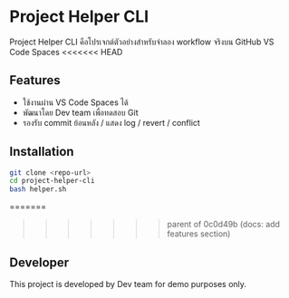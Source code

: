 # Project Helper CLI

Project Helper CLI คือโปรเจกต์ตัวอย่างสำหรับจำลอง workflow จริงบน GitHub VS Code Spaces
<<<<<<< HEAD

## Features
- ใช้งานผ่าน VS Code Spaces ได้
- พัฒนาโดย Dev team เพื่อทดสอบ Git
- รองรับ commit ย้อนหลัง / แสดง log / revert / conflict

## Installation
```bash
git clone <repo-url>
cd project-helper-cli
bash helper.sh
```
=======
>>>>>>> parent of 0c0d49b (docs: add features section)

## Developer
This project is developed by Dev team for demo purposes only.
